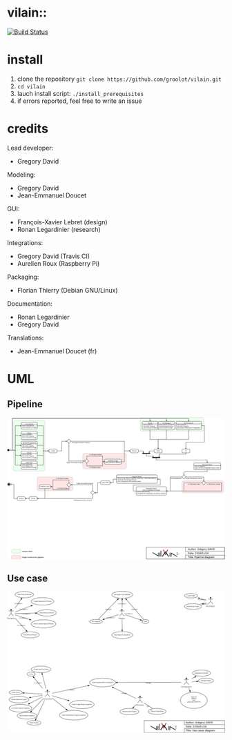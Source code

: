 vilain::
========
[![Build Status](https://travis-ci.org/groolot/vilain.svg?branch=master)](https://travis-ci.org/groolot/vilain)

install
=======
1. clone the repository ```git clone https://github.com/groolot/vilain.git```
2. ```cd vilain```
3. lauch install script: ```./install_prerequisites```
4. if errors reported, feel free to write an issue

credits 
=======
Lead developer:
- Gregory David

Modeling:
- Gregory David
- Jean-Emmanuel Doucet

GUI:
- François-Xavier Lebret (design)
- Ronan Legardinier (research)

Integrations:
- Gregory David (Travis CI)
- Aurelien Roux (Raspberry Pi)

Packaging:
- Florian Thierry (Debian GNU/Linux)

Documentation:
- Ronan Legardinier
- Gregory David

Translations:
- Jean-Emmanuel Doucet (fr)

# UML
## Pipeline
![UML State Transition](docs/conception/vilain_UML_state_transition.png)
## Use case
![UML Use case](docs/conception/vilain_UML_use_case.png)
